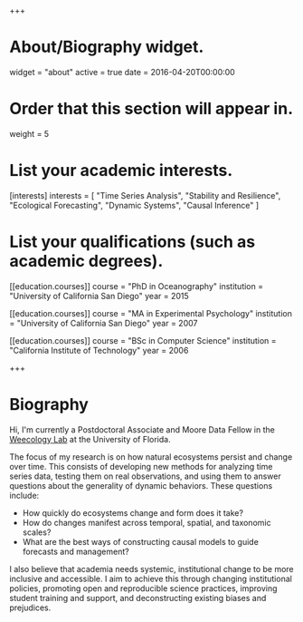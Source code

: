 +++
# About/Biography widget.
widget = "about"
active = true
date = 2016-04-20T00:00:00

# Order that this section will appear in.
weight = 5

# List your academic interests.
[interests]
  interests = [
    "Time Series Analysis",
    "Stability and Resilience", 
    "Ecological Forecasting",
    "Dynamic Systems", 
    "Causal Inference"
  ]

# List your qualifications (such as academic degrees).
[[education.courses]]
  course = "PhD in Oceanography"
  institution = "University of California San Diego"
  year = 2015

[[education.courses]]
  course = "MA in Experimental Psychology"
  institution = "University of California San Diego"
  year = 2007

[[education.courses]]
  course = "BSc in Computer Science"
  institution = "California Institute of Technology"
  year = 2006
 
+++

# Biography

Hi, I'm currently a Postdoctoral Associate and Moore Data Fellow in the [Weecology Lab](weecology.org) at the University of Florida.

The focus of my research is on how natural ecosystems persist and change over time. This consists of developing new methods for analyzing time series data, testing them on real observations, and using them to answer questions about the generality of dynamic behaviors. These questions include:

* How quickly do ecosystems change and form does it take?
* How do changes manifest across temporal, spatial, and taxonomic scales?
* What are the best ways of constructing causal models to guide forecasts and management?

I also believe that academia needs systemic, institutional change to be more inclusive and accessible. I aim to achieve this through changing institutional policies, promoting open and reproducible science practices, improving student training and support, and deconstructing existing biases and prejudices.
